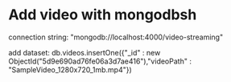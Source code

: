 # Add video with mongodbsh

connection string: "mongodb://localhost:4000/video-streaming"

add dataset: db.videos.insertOne({"_id" : new ObjectId("5d9e690ad76fe06a3d7ae416"),"videoPath" : "SampleVideo_1280x720_1mb.mp4"})
